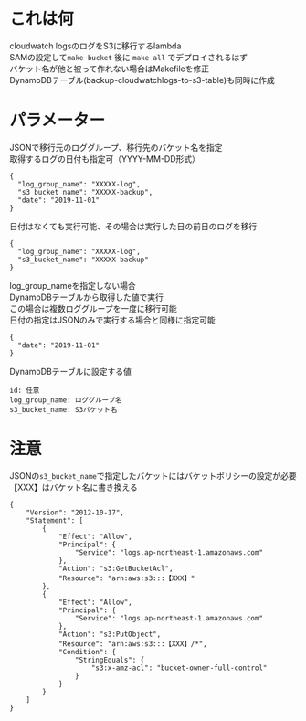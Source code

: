# これは何

cloudwatch logsのログをS3に移行するlambda  
SAMの設定して`make bucket` 後に `make all` でデプロイされるはず  
バケット名が他と被って作れない場合はMakefileを修正  
DynamoDBテーブル(backup-cloudwatchlogs-to-s3-table)も同時に作成

# パラメーター

JSONで移行元のロググループ、移行先のバケット名を指定  
取得するログの日付も指定可（YYYY-MM-DD形式）

```
{
  "log_group_name": "XXXXX-log",
  "s3_bucket_name": "XXXXX-backup",
  "date": "2019-11-01"
}
```

日付はなくても実行可能、その場合は実行した日の前日のログを移行

```
{
  "log_group_name": "XXXXX-log",
  "s3_bucket_name": "XXXXX-backup"
}
```

log_group_nameを指定しない場合  
DynamoDBテーブルから取得した値で実行  
この場合は複数ロググループを一度に移行可能  
日付の指定はJSONのみで実行する場合と同様に指定可能

```
{
  "date": "2019-11-01"
}
```

DynamoDBテーブルに設定する値
```
id: 任意
log_group_name: ロググループ名
s3_bucket_name: S3バケット名
```

# 注意

JSONの`s3_bucket_name`で指定したバケットにはバケットポリシーの設定が必要  
【XXX】はバケット名に書き換える

```
{
    "Version": "2012-10-17",
    "Statement": [
        {
            "Effect": "Allow",
            "Principal": {
                "Service": "logs.ap-northeast-1.amazonaws.com"
            },
            "Action": "s3:GetBucketAcl",
            "Resource": "arn:aws:s3:::【XXX】"
        },
        {
            "Effect": "Allow",
            "Principal": {
                "Service": "logs.ap-northeast-1.amazonaws.com"
            },
            "Action": "s3:PutObject",
            "Resource": "arn:aws:s3:::【XXX】/*",
            "Condition": {
                "StringEquals": {
                    "s3:x-amz-acl": "bucket-owner-full-control"
                }
            }
        }
    ]
}
```
